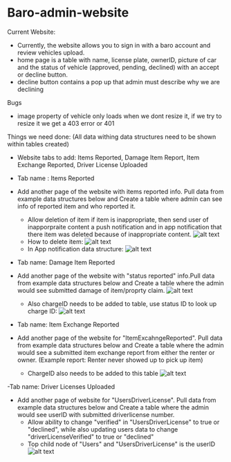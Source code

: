 # Baro-admin-website

Current Website:
- Currently, the website allows you to sign in with a baro account and review vehicles upload. 
- home page is a table with name, license plate, ownerID, picture of car and the status of vehicle (approved, pending, declined) with an accept or decline button.
- decline button contains a pop up that admin must describe why we are declining 


Bugs 
- image property of vehicle only loads when we dont resize it, if we try to resize it we get a 403 error or 401



Things we need done: (All data withing data structures need to be shown within tables created)
- Website tabs to add: Items Reported, Damage Item Report, Item Exchange Reported, Driver License Uploaded 

- Tab name : Items Reported
- Add another page of the website with items reported info. Pull data from example data structures below and Create a table where admin can see info of reported item and who reported it.
  - Allow deletion of item if item is inappropriate, then send user of inapporpraite content a push notification and in app notification that there item was deleted because of inappropriate content.
![alt text](https://user-images.githubusercontent.com/11301401/31523784-9db5ec44-af83-11e7-9ce0-6857819ba613.png)
  - How to delete item:
![alt text](https://user-images.githubusercontent.com/11301401/31524170-ea8e42a8-af85-11e7-90d4-b25b7ee4d79c.png)
  - In App notification data structure:
![alt text](https://user-images.githubusercontent.com/11301401/31524888-7fd73442-af8a-11e7-8c43-b74c47c18fd9.png)
  
- Tab name: Damage Item Reported  
- Add another page of the website with "status reported" info.Pull data from example data structures below and Create a table where the admin would see submitted damage of item/proprty claim.
![alt text](https://user-images.githubusercontent.com/11301401/31524830-1daf0ede-af8a-11e7-9027-72c0c56f49fb.png)
  - Also chargeID needs to be added to table,  use status ID to look up charge ID:
![alt text](https://user-images.githubusercontent.com/11301401/31524514-19d8f24a-af88-11e7-883d-18023691743c.png)

- Tab name: Item Exchange Reported
- Add another page of the website for "ItemExcahngeReported". Pull data from example data structures below and Create a table where the admin would see a submitted item exchange report from either the renter or owner. (Example report: Renter never showed up to pick up item)
  - ChargeID also needs to be added to this table
![alt text](https://user-images.githubusercontent.com/11301401/31525058-a1cbc77e-af8b-11e7-9116-74c351185ea2.png)


-Tab name: Driver Licenses Uploaded
- Add another page of website for "UsersDriverLicense". Pull data from example data structures below and Create a table where the admin would see userID with submitted driverlicense number.
  - Allow ability to change "verified" in "UsersDriverLicense" to true or "declined", while also updating users data to change "driverLicenseVerified" to true or "declined"
  - Top child node of "Users" and "UsersDriverLicense"  is the userID
![alt text](https://user-images.githubusercontent.com/11301401/31579741-a00acab8-b10a-11e7-8ab0-e1674aa59365.png)


